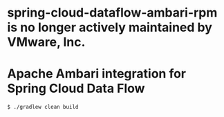 # spring-cloud-dataflow-ambari-rpm is no longer actively maintained by VMware, Inc.

# Apache Ambari integration for Spring Cloud Data Flow

```text
$ ./gradlew clean build
```

